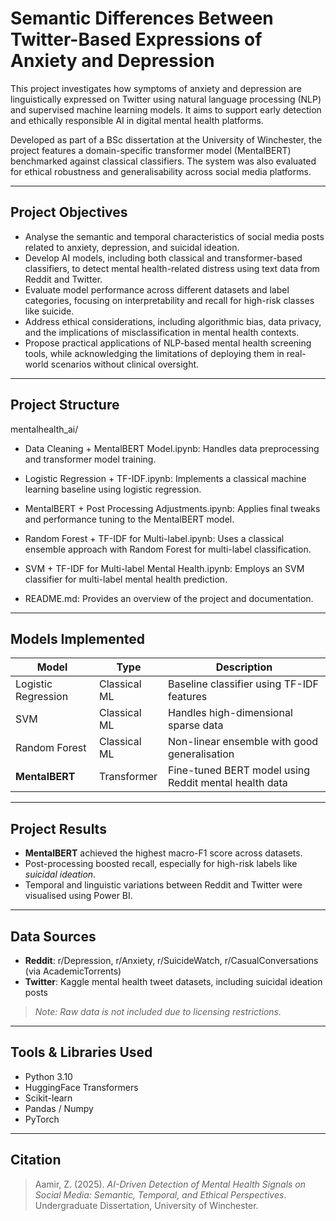 # Semantic Differences Between Twitter-Based Expressions of Anxiety and Depression

This project investigates how symptoms of anxiety and depression are linguistically expressed on Twitter using natural language processing (NLP) and supervised machine learning models. It aims to support early detection and ethically responsible AI in digital mental health platforms.

Developed as part of a BSc dissertation at the University of Winchester, the project features a domain-specific transformer model (MentalBERT) benchmarked against classical classifiers. The system was also evaluated for ethical robustness and generalisability across social media platforms.

---

## Project Objectives

- Analyse the semantic and temporal characteristics of social media posts related to anxiety, depression, and suicidal ideation.
- Develop AI models, including both classical and transformer-based classifiers, to detect mental health-related distress using text data from Reddit and Twitter.
- Evaluate model performance across different datasets and label categories, focusing on interpretability and recall for high-risk classes like suicide.
- Address ethical considerations, including algorithmic bias, data privacy, and the implications of misclassification in mental health contexts.
- Propose practical applications of NLP-based mental health screening tools, while acknowledging the limitations of deploying them in real-world scenarios without clinical oversight.

---

## Project Structure
mentalhealth_ai/
- Data Cleaning + MentalBERT Model.ipynb: Handles data preprocessing and transformer model training.

- Logistic Regression + TF-IDF.ipynb: Implements a classical machine learning baseline using logistic regression.

- MentalBERT + Post Processing Adjustments.ipynb: Applies final tweaks and performance tuning to the MentalBERT model.

- Random Forest + TF-IDF for Multi-label.ipynb: Uses a classical ensemble approach with Random Forest for multi-label classification.

- SVM + TF-IDF for Multi-label Mental Health.ipynb: Employs an SVM classifier for multi-label mental health prediction.

- README.md: Provides an overview of the project and documentation.

---

## Models Implemented

| Model              | Type          | Description |
|-------------------|---------------|-------------|
| Logistic Regression | Classical ML | Baseline classifier using TF-IDF features |
| SVM                | Classical ML | Handles high-dimensional sparse data |
| Random Forest      | Classical ML | Non-linear ensemble with good generalisation |
| **MentalBERT**     | Transformer   | Fine-tuned BERT model using Reddit mental health data |

---

## Project Results

- **MentalBERT** achieved the highest macro-F1 score across datasets.
- Post-processing boosted recall, especially for high-risk labels like *suicidal ideation*.
- Temporal and linguistic variations between Reddit and Twitter were visualised using Power BI.

---

## Data Sources

- **Reddit**: r/Depression, r/Anxiety, r/SuicideWatch, r/CasualConversations (via AcademicTorrents)
- **Twitter**: Kaggle mental health tweet datasets, including suicidal ideation posts

> *Note: Raw data is not included due to licensing restrictions.*

---

## Tools & Libraries Used

- Python 3.10
- HuggingFace Transformers
- Scikit-learn
- Pandas / Numpy
- PyTorch

---

## Citation

> Aamir, Z. (2025). *AI-Driven Detection of Mental Health Signals on Social Media: Semantic, Temporal, and Ethical Perspectives*. Undergraduate Dissertation, University of Winchester.

